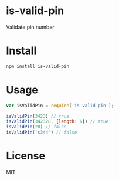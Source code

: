 # is-valid-pin

Validate pin number

# Install

```bash
npm install is-valid-pin
```

# Usage

```javascript
var isValidPin = require('is-valid-pin');

isValidPin(3423) // true
isValidPin(342328, {length: 6}) // true
isValidPin(28) // false
isValidPin('s344') // false
```

# License

MIT
